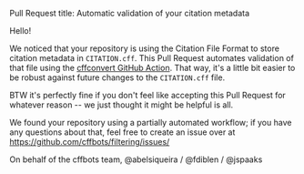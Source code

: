 Pull Request title: Automatic validation of your citation metadata

Hello!

We noticed that your repository is using the Citation File Format to store citation metadata in `CITATION.cff`. This Pull Request automates validation of that file using the [cffconvert GitHub Action](https://github.com/marketplace/actions/cffconvert). That way, it's a little bit easier to be robust against future changes to the `CITATION.cff` file.

BTW it's perfectly fine if you don't feel like accepting this Pull Request for whatever reason -- we just thought it might be helpful is all.

We found your repository using a partially automated workflow; if you have any questions about that, feel free to create an issue over at https://github.com/cffbots/filtering/issues/

On behalf of the cffbots team,
@abelsiqueira / @fdiblen / @jspaaks
